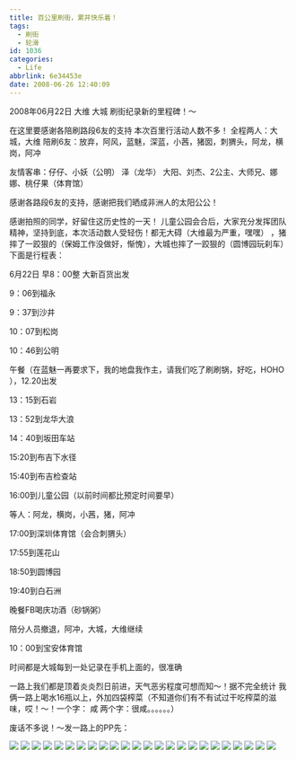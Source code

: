 ```yaml
---
title: 百公里刷街，累并快乐着！
tags:
  - 刷街
  - 轮滑
id: 1036
categories:
  - Life
abbrlink: 6e34453e
date: 2008-06-26 12:40:09
---
```


2008年06月22日 大维 大城 刷街纪录新的里程碑！～

 在这里要感谢各陪刷路段6友的支持
 本次百里行活动人数不多！
全程两人：大城，大维
陪刷6友：放弃，阿风，蓝魅，深蓝，小茜，猪囡，刺猬头，阿龙，横岗，阿冲

友情客串：仔仔、小妖（公明） 泽（龙华） 大阳、刘杰、2公主、大师兄、娜娜、桃仔果（体育馆）

感谢各路段6友的支持，感谢把我们晒成非洲人的太阳公公！

感谢拍照的同学，好留住这历史性的一天！
儿童公园会合后，大家充分发挥团队精神，坚持到底，本次活动数人受轻伤！都无大碍（大维最为严重，嘿嘿） ，猪摔了一跤狠的（保姆工作没做好，惭愧），大城也摔了一跤狠的（圆博园玩刹车）
下面是行程表：

6月22日 早8：00整 大新百货出发

 9：06到福永

 9：37到沙井

 10：07到松岗

 10：46到公明

 午餐（在蓝魅一再要求下，我的地盘我作主，请我们吃了刷刷锅，好吃，HOHO ），12.20出发

 13：15到石岩

 13：52到龙华大浪

 14：40到坂田车站

 15:20到布吉下水径

 15:40到布吉检查站

 16:00到儿童公园（以前时间都比预定时间要早）

 等人：阿龙，横岗，小茜，猪，阿冲

 17:00到深圳体育馆（会合刺猬头）

 17:55到莲花山

 18:50到圆博园

 19:40到白石洲

 晚餐FB喝庆功酒（砂锅粥）

 陪分人员撤退，阿冲，大城，大维继续

 10：00到宝安体育馆

 时间都是大城每到一处记录在手机上面的，很准确

一路上我们都是顶着炎炎烈日前进，天气恶劣程度可想而知～！据不完全统计 我俩一路上喝水16瓶以上，外加四袋榨菜（不知道你们有不有试过干吃榨菜的滋味，哎！～！一个字： 咸 两个字：很咸。。。。。。）

 废话不多说！～发一路上的PP先：

![](/images/2008/06/26_26_124009_10210.jpg) 
![](/images/2008/06/26_26_124009_0_10211.jpg) 
![](/images/2008/06/26_26_124009_1_10212.jpg) 
![](/images/2008/06/26_26_124009_2_10213.jpg) 
![](/images/2008/06/26_26_124009_3_10214.jpg) 
![](/images/2008/06/26_26_124009_4_10215.jpg) 
![](/images/2008/06/26_26_124009_5_10216.jpg) 
![](/images/2008/06/26_26_124009_6_10217.jpg) 
![](/images/2008/06/26_26_124009_7_10218.jpg) 
![](/images/2008/06/26_26_124009_8_10219.jpg) 
![](/images/2008/06/26_26_124009_9_10220.jpg) 
![](/images/2008/06/26_26_124009_10_10221.jpg) 
![](/images/2008/06/26_26_124009_11_10222.jpg) 
![](/images/2008/06/26_26_124009_12_10223.jpg) 
![](/images/2008/06/26_26_124009_13_10224.jpg) 
![](/images/2008/06/26_26_124009_14_10225.jpg) 
![](/images/2008/06/26_26_124009_16_10226.jpg) 
![](/images/2008/06/26_26_124009_17_10227.jpg) 
![](/images/2008/06/26_26_124009_18_10228.jpg) 
![](/images/2008/06/26_26_124009_19_10229.jpg) 
![](/images/2008/06/26_26_124009_20_10230.jpg) 
![](/images/2008/06/26_26_124009_21_10231.jpg) 
![](/images/2008/06/26_26_124009_22_10232.jpg) 
![](/images/2008/06/26_26_124009_23_10233.jpg)